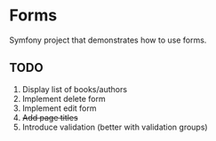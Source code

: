 Forms
=====

Symfony project that demonstrates how to use forms.


## TODO
1. Display list of books/authors
2. Implement delete form
3. Implement edit form
4. ~~Add page titles~~
5. Introduce validation (better with validation groups)

